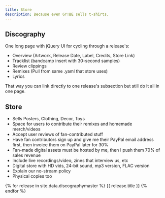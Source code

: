 ```yaml
---
title: Store
description: Because even GY!BE sells t-shirts. 
---
```


## Discography

One long page with jQuery UI for cycling through a release's:

- Overview (Artwork, Release Date, Label, Credits, Store Link)
- Tracklist (bandcamp insert with 30-second samples)
- Review clippings
- Remixes (Pull from same .yaml that store uses)
- Lyrics

That way you can link directly to one release's subsection but still do it all in one page.

## Store

- Sells Posters, Clothing, Decor, Toys
- Space for users to contribute their remixes and homemade merch/videos
- Accept user reviews of fan-contributed stuff
- Have fan contributors sign up and give me their PayPal email address first, then invoice them on PayPal later for 30%
- Fan-made digital assets must be hosted by me, then I push them 70% of sales revenue
- Include live recordings/video, zines that interview us, etc
- Digital store with HD vids, 24-bit sound, mp3 version, FLAC version
- Explain our no-stream policy
- Physical copies too

{% for release in site.data.discographymaster %}
{{ release.title }}
{% endfor %}

